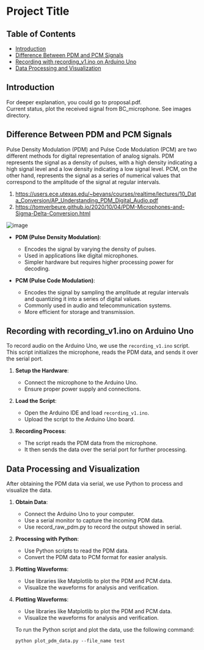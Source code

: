 # Project Title

## Table of Contents
- [Introduction](#introduction)
- [Difference Between PDM and PCM Signals](#difference-between-pdm-and-pcm-signals)
- [Recording with recording_v1.ino on Arduino Uno](#recording-with-recording_v1.ino-on-arduino-uno)
- [Data Processing and Visualization](#data-processing-and-visualization)

## Introduction
For deeper explanation, you could go to proposal.pdf.<br/>
Current status, plot the received signal from BC_microphone. See images directory. 

## Difference Between PDM and PCM Signals
Pulse Density Modulation (PDM) and Pulse Code Modulation (PCM) are two different methods for digital representation of analog signals. PDM represents the signal as a density of pulses, with a high density indicating a high signal level and a low density indicating a low signal level. PCM, on the other hand, represents the signal as a series of numerical values that correspond to the amplitude of the signal at regular intervals. <br/>
1. https://users.ece.utexas.edu/~bevans/courses/realtime/lectures/10_Data_Conversion/AP_Understanding_PDM_Digital_Audio.pdf
2. https://tomverbeure.github.io/2020/10/04/PDM-Microphones-and-Sigma-Delta-Conversion.html

![image](https://github.com/user-attachments/assets/666d5aaf-0401-4e56-b428-0ad21703cf2d)

- **PDM (Pulse Density Modulation)**:
  - Encodes the signal by varying the density of pulses.
  - Used in applications like digital microphones.
  - Simpler hardware but requires higher processing power for decoding.

- **PCM (Pulse Code Modulation)**:
  - Encodes the signal by sampling the amplitude at regular intervals and quantizing it into a series of digital values.
  - Commonly used in audio and telecommunication systems.
  - More efficient for storage and transmission.

## Recording with recording_v1.ino on Arduino Uno
To record audio on the Arduino Uno, we use the `recording_v1.ino` script. This script initializes the microphone, reads the PDM data, and sends it over the serial port.

1. **Setup the Hardware**:
   - Connect the microphone to the Arduino Uno.
   - Ensure proper power supply and connections.

2. **Load the Script**:
   - Open the Arduino IDE and load `recording_v1.ino`.
   - Upload the script to the Arduino Uno board.

3. **Recording Process**:
   - The script reads the PDM data from the microphone.
   - It then sends the data over the serial port for further processing.

## Data Processing and Visualization
After obtaining the PDM data via serial, we use Python to process and visualize the data.

1. **Obtain Data**:
   - Connect the Arduino Uno to your computer.
   - Use a serial monitor to capture the incoming PDM data.
   - Use record_raw_pdm.py to record the output showed in serial.

2. **Processing with Python**:
   - Use Python scripts to read the PDM data.
   - Convert the PDM data to PCM format for easier analysis.

3. **Plotting Waveforms**:
   - Use libraries like Matplotlib to plot the PDM and PCM data.
   - Visualize the waveforms for analysis and verification.
3. **Plotting Waveforms**:
   - Use libraries like Matplotlib to plot the PDM and PCM data.
   - Visualize the waveforms for analysis and verification.

   To run the Python script and plot the data, use the following command:
   
   ```
   python plot_pdm_data.py --file_name test
   ```
